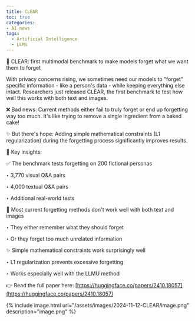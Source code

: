 ```yaml
---
title: CLEAR
toc: true
categories: 
- AI news
tags:
  - Artificial Intelligence
  - LLMs
---
```


🧠 CLEAR: first multimodal benchmark to make models forget what we want them to forget

With privacy concerns rising, we sometimes need our models to "forget" specific information - like a person's data - while keeping everything else intact. Researchers just released CLEAR, the first benchmark to test how well this works with both text and images.

❌ Bad news: Current methods either fail to truly forget or end up forgetting way too much. It's like trying to remove a single ingredient from a baked cake!

✨ But there's hope: Adding simple mathematical constraints (L1 regularization) during the forgetting process significantly improves results.

🎯 Key insights:

✅ The benchmark tests forgetting on 200 fictional personas

‣ 3,770 visual Q&A pairs

‣ 4,000 textual Q&A pairs

‣ Additional real-world tests

🛑 Most current forgetting methods don't work well with both text and images

‣ They either remember what they should forget

‣ Or they forget too much unrelated information

✨ Simple mathematical constraints work surprisingly well

‣ L1 regularization prevents excessive forgetting

‣ Works especially well with the LLMU method

👉 Read the full paper here: [https://huggingface.co/papers/2410.18057](https://huggingface.co/papers/2410.18057)

{% include image.html url="/assets/images/2024-11-12-CLEAR/image.png" description="image.png" %}